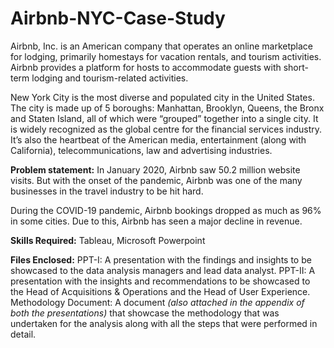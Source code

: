 # Airbnb-NYC-Case-Study

Airbnb, Inc. is an American company that operates an online marketplace for lodging, primarily homestays for vacation rentals, and tourism activities. Airbnb provides a platform for hosts to accommodate guests with short-term lodging and tourism-related activities.

New York City is the most diverse and populated city in the United States. The city is made up of 5 boroughs: Manhattan, Brooklyn, Queens, the Bronx and Staten Island, all of which were “grouped” together into a single city. It is widely recognized as the global centre for the financial services industry. It’s also the heartbeat of the American media, entertainment (along with California), telecommunications, law and advertising industries.

**Problem statement:**
In January 2020, Airbnb saw 50.2 million website visits. But with the onset of the pandemic, Airbnb was one of the many businesses in the travel industry to be hit hard.

During the COVID-19 pandemic, Airbnb bookings dropped as much as 96% in some cities. Due to this, Airbnb has seen a major decline in revenue.

**Skills Required:** Tableau, Microsoft Powerpoint

**Files Enclosed:**
PPT-I: A presentation with the findings and insights to be showcased to the data analysis managers and lead data analyst.
PPT-II: A presentation with the insights and recommendations to be showcased to the Head of Acquisitions & Operations and the Head of User Experience.
Methodology Document: A document _(also attached in the appendix of both the presentations)_ that showcase the methodology that was undertaken for the analysis along with all the steps that were performed in detail.

